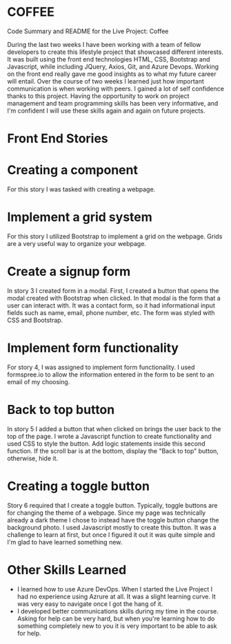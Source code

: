# COFFEE 
Code Summary and README for the Live Project: Coffee

During the last two weeks I have been working with a team of fellow developers to create this lifestyle project that showcased different interests. It was built using the front end technologies HTML, CSS, Bootstrap and Javascript, while including JQuery, Axios, Git, and Azure Devops. Working on the front end really gave me good insights as to what my future career will entail. Over the course of two weeks I learned just how important communication is when working with peers. I gained a lot of self confidence thanks to this project. Having the opportunity to work on project management and team programming skills has been very informative, and I'm confident I will use these skills again and again on future projects.


# Front End Stories

# Creating a component
For this story I was tasked with creating a webpage.
# Implement a grid system
For this story I utilized Bootstrap to implement a grid on the webpage. Grids are a very useful way to organize your webpage.
# Create a signup form
In story 3 I created form in a modal. First, I created a button that opens the modal created with Bootstrap when clicked. In that modal is the form that a user can interact with. It was a contact form, so it had informational input fields such as name, email, phone number, etc. The form was styled with CSS and Bootstrap.
# Implement form functionality
For story 4, I was assigned to implement form functionality. I used formspree.io to allow the information entered in the form to be sent to an email of my choosing.
# Back to top button
In story 5 I added a button that when clicked on brings the user back to the top of the page. I wrote a Javascript function to create functionality and used CSS to style the button. Add logic statements inside this second function.  If the scroll bar is at the bottom, display the "Back to top" button, otherwise, hide it.
# Creating a toggle button
Story 6 required that I create a toggle button. Typically, toggle buttons are for changing the theme of a webpage. Since my page was technically already a dark theme I chose to instead have the toggle button change the background photo. I used Javascript mostly to create this button. It was a challenge to learn at first, but once I figured it out it was quite simple and I'm glad to have learned something new.


# Other Skills Learned
  - I learned how to use Azure DevOps. When I started the Live Project I had no experience using Azrure at all. It was a slight learning curve. It was very easy to navigate once I got the hang of it.
  - I developed better communications skills during my time in the course. Asking for help can be very hard, but when you're learning how to do something completely new to you it is very important to be able to ask for help. 
 
